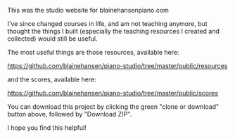 This was the studio website for blainehansenpiano.com

I've since changed courses in life, and am not teaching anymore, but thought the things I built (especially the teaching resources I created and collected) would still be useful.

The most useful things are those resources, available here:

https://github.com/blainehansen/piano-studio/tree/master/public/resources

and the scores, available here:

https://github.com/blainehansen/piano-studio/tree/master/public/scores

You can download this project by clicking the green "clone or download" button above, followed by "Download ZIP".

I hope you find this helpful!
